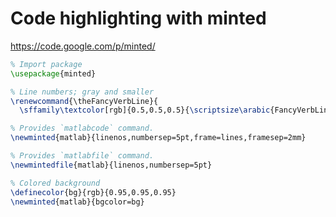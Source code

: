 # Code highlighting with minted

<https://code.google.com/p/minted/>

```tex
% Import package
\usepackage{minted}

% Line numbers; gray and smaller
\renewcommand{\theFancyVerbLine}{
  \sffamily\textcolor[rgb]{0.5,0.5,0.5}{\scriptsize\arabic{FancyVerbLine}}}

% Provides `matlabcode` command.
\newminted{matlab}{linenos,numbersep=5pt,frame=lines,framesep=2mm}

% Provides `matlabfile` command.
\newmintedfile{matlab}{linenos,numbersep=5pt}

% Colored background
\definecolor{bg}{rgb}{0.95,0.95,0.95}
\newminted{matlab}{bgcolor=bg}
```
